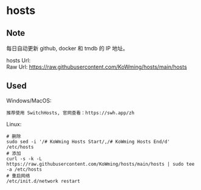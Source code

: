 # hosts  

## Note  
每日自动更新 github, docker 和 tmdb 的 IP 地址。  

hosts Url:   
Raw Url: https://raw.githubusercontent.com/KoWming/hosts/main/hosts  

## Used  
Windows/MacOS:  
```
推荐使用 SwitchHosts, 官网查看：https://swh.app/zh
```
Linux:
```
# 删除
sudo sed -i '/# KoWming Hosts Start/,/# KoWming Hosts End/d' /etc/hosts
# 添加
curl -s -k -L https://raw.githubusercontent.com/KoWming/hosts/main/hosts | sudo tee -a /etc/hosts
# 重启网络
/etc/init.d/network restart
```
